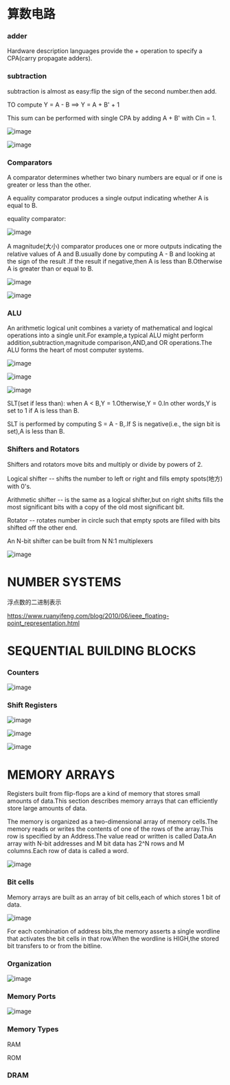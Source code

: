 # 算数电路

### adder

Hardware description languages provide the + operation to specify a CPA(carry propagate adders).

### subtraction

subtraction is almost as easy:flip the sign of the second number.then add.

TO compute Y = A - B ==>  Y = A + B' + 1

This sum can be performed with single CPA by adding A + B' with Cin = 1.

![image](images/ABE7227E83084927A470ABEBE07A834E1600674716(1).png)

![image](images/11BD0430E3B047C497B32BD0264B80A11600675002(1).png)

### Comparators

A comparator determines whether two binary numbers are equal or if one is greater or less than the other.

A equality comparator produces a single output indicating whether A is equal to B.

equality comparator:

![image](images/B39FF205E9FF4A0DBFC63B209CBC324D1600675739(1).png)


A magnitude(大小) comparator produces one or more outputs indicating the relative values of A and B.usually done by computing A - B and looking at the sign of the result .If the result if negative,then A is less than B.Otherwise A is greater than or equal to B.

![image](images/65E1D3ADD091411F8A55F8BDE33498C81600676393(1).png)

![image](images/8298DC5C396A44D196D34A2C0777108E1600676793(1).png)

### ALU

An arithmetic logical unit combines a variety of mathematical and logical operations into a single unit.For example,a typical ALU might perform addition,subtraction,magnitude comparison,AND,and OR operations.The ALU forms the heart of most computer systems.

![image](images/A49AB35E3BD141619500885BA0E306941600678977(1).png)

![image](images/9A0FFF2B8DAD4F2A82E73FD53ED49B001600679032(1).png)

![image](images/9165B1CCD9D145EF9CDCA74DF100A53F1600679233(1).png)

SLT(set if less than): when A < B,Y = 1.Otherwise,Y = 0.In other words,Y is set to 1 if A is less than B.

SLT is performed by computing S = A - B,.If S is negative(i.e., the sign bit is set),A is less than B.

### Shifters and Rotators

Shifters and rotators move bits and multiply or divide by powers of 2.

Logical shifter -- shifts the number to left or right and fills empty spots(地方) with 0's.

Arithmetic shifter -- is the same as a logical shifter,but on right shifts fills the most significant bits with a copy of the old most significant bit.

Rotator -- rotates number in circle such that empty spots are filled with bits shifted off the other end.

An N-bit shifter can be built from N N:1 multiplexers

![image](images/F7D46A4FBADA4F1393A58010C7C915E51600681380(1).png)

# NUMBER SYSTEMS

浮点数的二进制表示

https://www.ruanyifeng.com/blog/2010/06/ieee_floating-point_representation.html

# SEQUENTIAL BUILDING BLOCKS

### Counters

![image](images/8303686695D74B85ADC1024D9500616C1600758470(1).png)

### Shift Registers

![image](images/BA0280E3189D4C93A3C95423B01AA4581600759914(1).png)

![image](images/7E9063D93DC441ACB16F1704D7BBD3CD1600760158(1).png)

![image](images/72D12398668E42A3AFED7AF40ABCCFB71600760860(1).png)

# MEMORY ARRAYS

Registers built from flip-flops are a kind of memory that stores small amounts of data.This section describes memory arrays that can efficiently store large amounts of data.

The memory is organized as a two-dimensional array of memory cells.The memory reads or writes the contents of one of the rows of the array.This row is specified by an Address.The value read or written is called Data.An array with N-bit addresses and M bit data has 2^N rows and M columns.Each row of data is called a word.

![image](images/424F4DA683A649769A253A40D5435F821600763908(1).png)

### Bit cells

Memory arrays are built as an array of bit cells,each of which stores 1 bit of data.

![image](images/3B4A67E39F0A4E52AA2DE01AB12B83711600764935(1).png)

For each combination of address bits,the memory asserts a single wordline that activates the bit cells in that row.When the wordline is HIGH,the stored bit transfers to or from the bitline.

### Organization

![image](images/AF1659884B6C49ACA0051C5B7147509C1600765291(1).png)

### Memory Ports

![image](images/4A2E330639E146F4A60DBAB2A7CAF17E1600765391(1).png)

### Memory Types

RAM

ROM

### DRAM


